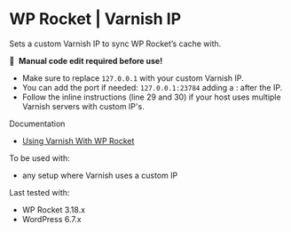 # WP Rocket | Varnish IP

Sets a custom Varnish IP to sync WP Rocket’s cache with.

📝&#160;&#160;**Manual code edit required before use!**

* Make sure to replace `127.0.0.1` with your custom Varnish IP. 
* You can add the port if needed: `127.0.0.1:23784` adding a : after the IP. 
* Follow the inline instructions (line 29 and 30) if your host uses multiple Varnish servers with custom IP's.

Documentation
* [Using Varnish With WP Rocket](http://docs.wp-rocket.me/article/493-using-varnish-with-wp-rocket)

To be used with:
* any setup where Varnish uses a custom IP

Last tested with:
* WP Rocket 3.18.x
* WordPress 6.7.x
